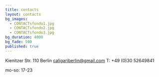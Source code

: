 ```yaml
---
title: contacts
layout: contacts
bg_images: 
  - CONTACTsfondo1.jpg
  - CONTACTsfondo2.jpg
  - CONTACTsfondo3.jpg
bg_duration: 4000
bg_fade: 500
published: true
---
```


Kienitzer Str. 110
Berlin
caligariberlin@gmail.com
T: +49 (0)30 52649841
 
mo-so: 17-23